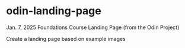 # odin-landing-page

Jan. 7, 2025 Foundations Course Landing Page (from the Odin Project)

Create a landing page based on example images